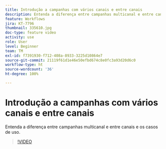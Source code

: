 ```yaml
---
title: Introdução a campanhas com vários canais e entre canais
description: Entenda a diferença entre campanhas multicanal e entre canais e os casos de uso.
feature: Workflows
jira: KT-7796
thumbnail: 335610.jpg
doc-type: feature video
activity: use
role: User
level: Beginner
team: TM
exl-id: f7391930-f712-408a-8933-3225d10864e7
source-git-commit: 21119f61d1e46e50efbd674c8e0fc3a93d20d6c0
workflow-type: ht
source-wordcount: '36'
ht-degree: 100%

---
```


# Introdução a campanhas com vários canais e entre canais

Entenda a diferença entre campanhas multicanal e entre canais e os casos de uso.

>[!VIDEO](https://video.tv.adobe.com/v/335610?quality=12&learn=on)
